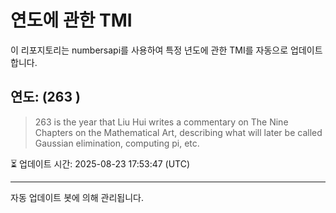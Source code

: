 
# 연도에 관한 TMI

이 리포지토리는 numbersapi를 사용하여 특정 년도에 관한 TMI를 자동으로 업데이트합니다.

## 연도: (263 )
> 263 is the year that Liu Hui writes a commentary on The Nine Chapters on the Mathematical Art, describing what will later be called Gaussian elimination, computing pi, etc.

⏳ 업데이트 시간: 2025-08-23 17:53:47 (UTC)

---
자동 업데이트 봇에 의해 관리됩니다.
